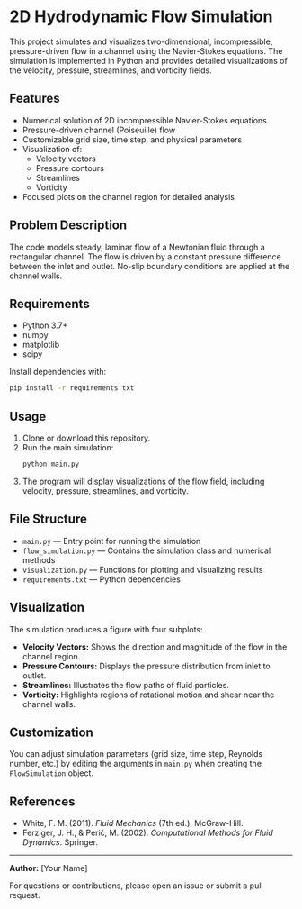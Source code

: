 # 2D Hydrodynamic Flow Simulation

This project simulates and visualizes two-dimensional, incompressible, pressure-driven flow in a channel using the Navier-Stokes equations. The simulation is implemented in Python and provides detailed visualizations of the velocity, pressure, streamlines, and vorticity fields.

## Features
- Numerical solution of 2D incompressible Navier-Stokes equations
- Pressure-driven channel (Poiseuille) flow
- Customizable grid size, time step, and physical parameters
- Visualization of:
  - Velocity vectors
  - Pressure contours
  - Streamlines
  - Vorticity
- Focused plots on the channel region for detailed analysis

## Problem Description
The code models steady, laminar flow of a Newtonian fluid through a rectangular channel. The flow is driven by a constant pressure difference between the inlet and outlet. No-slip boundary conditions are applied at the channel walls.

## Requirements
- Python 3.7+
- numpy
- matplotlib
- scipy

Install dependencies with:
```bash
pip install -r requirements.txt
```

## Usage
1. Clone or download this repository.
2. Run the main simulation:
   ```bash
   python main.py
   ```
3. The program will display visualizations of the flow field, including velocity, pressure, streamlines, and vorticity.

## File Structure
- `main.py` — Entry point for running the simulation
- `flow_simulation.py` — Contains the simulation class and numerical methods
- `visualization.py` — Functions for plotting and visualizing results
- `requirements.txt` — Python dependencies

## Visualization
The simulation produces a figure with four subplots:
- **Velocity Vectors:** Shows the direction and magnitude of the flow in the channel region.
- **Pressure Contours:** Displays the pressure distribution from inlet to outlet.
- **Streamlines:** Illustrates the flow paths of fluid particles.
- **Vorticity:** Highlights regions of rotational motion and shear near the channel walls.

## Customization
You can adjust simulation parameters (grid size, time step, Reynolds number, etc.) by editing the arguments in `main.py` when creating the `FlowSimulation` object.

## References
- White, F. M. (2011). *Fluid Mechanics* (7th ed.). McGraw-Hill.
- Ferziger, J. H., & Perić, M. (2002). *Computational Methods for Fluid Dynamics*. Springer.

---

**Author:** [Your Name]

For questions or contributions, please open an issue or submit a pull request. 